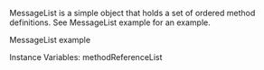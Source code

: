 MessageList is a simple object that holds a set of ordered method definitions.See MessageList example for an example.MessageList exampleInstance Variables:	methodReferenceList	<Collection>